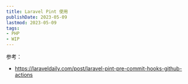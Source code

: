 ```yaml
---
title: Laravel Pint 使用
publishDate: 2023-05-09
lastmod: 2023-05-09
tags:
- PHP
- WIP
---
```


参考：

- https://laraveldaily.com/post/laravel-pint-pre-commit-hooks-github-actions
